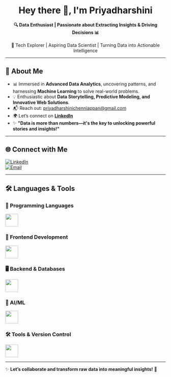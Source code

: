 <h1 align="center"><b>Hey there 👋, I'm Priyadharshini </b></h1>

<p align="center">
  <b>🔍 Data Enthusiast | Passionate about Extracting Insights & Driving Decisions 📊</b><br><br>
  🚀 Tech Explorer | Aspiring Data Scientist | Turning Data into Actionable Intelligence
</p>

---

## 🚀 About Me  
- 📊 Immersed in **Advanced Data Analytics**, uncovering patterns, and harnessing **Machine Learning** to solve real-world problems.  
- 💡 Enthusiastic about **Data Storytelling, Predictive Modeling, and Innovative Web Solutions**.  
- 📬 Reach out: <a href="mailto:priyadharshinichenniappan@gmail.com">priyadharshinichenniappan@gmail.com</a>  
- 🌍 Let’s connect on **<a href="www.linkedin.com/in/priyadharshini-chenniappan" target="_blank">LinkedIn</a>**
- ✨ **"Data is more than numbers—it's the key to unlocking powerful stories and insights!"**  

---

## 🌐 Connect with Me  
[![LinkedIn](https://img.shields.io/badge/LinkedIn-%230077B5.svg?style=for-the-badge&logo=linkedin&logoColor=white)](www.linkedin.com/in/priyadharshini-chenniappan)  
[![Email](https://img.shields.io/badge/Email-D14836?style=for-the-badge&logo=gmail&logoColor=white)](mailto:priyadharshinichenniappan@gmail.com)  

---

## 🛠️ Languages & Tools  

### 🚀 Programming Languages  
<div align="left">
  <img src="https://skillicons.dev/icons?i=java,c,py" height="40" />
</div>

### 🎨 Frontend Development  
<div align="left">
  <img src="https://skillicons.dev/icons?i=html,css" height="40" />
</div>

### 🖥️ Backend & Databases  
<div align="left">
  <img src="https://skillicons.dev/icons?i=mongodb" height="40" />
</div>

### 🤖 AI/ML  
<div align="left">
  <img src="https://skillicons.dev/icons?i=tensorflow" height="40" />
</div>

### 🛠️ Tools & Version Control  
<div align="left">
  <img src="https://skillicons.dev/icons?i=git" height="40" />
</div>

---

✨ **Let’s collaborate and transform raw data into meaningful insights!** 🚀
